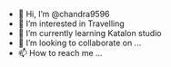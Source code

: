 - 👋 Hi, I’m @chandra9596
- 👀 I’m interested in Travelling
- 🌱 I’m currently learning Katalon studio
- 💞️ I’m looking to collaborate on ...
- 📫 How to reach me ...

<!---
chandra9596/chandra9596 is a ✨ special ✨ repository because its `README.md` (this file) appears on your GitHub profile.
You can click the Preview link to take a look at your changes.
--->
